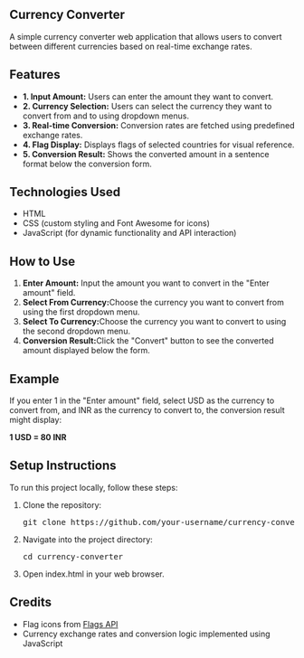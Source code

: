 ## Currency Converter
A simple currency converter web application that allows users to convert between different currencies based on real-time exchange rates.

## Features
<ul>
    <li><b>1. Input Amount:</b> Users can enter the amount they want to convert.</li>
    <li><b>2. Currency Selection:</b> Users can select the currency they want to convert from and to using dropdown menus.</li>
    <li><b>3. Real-time Conversion:</b> Conversion rates are fetched using predefined exchange rates.</li>
    <li><b>4. Flag Display:</b> Displays flags of selected countries for visual reference.</li>
    <li><b>5. Conversion Result:</b> Shows the converted amount in a sentence format below the conversion form.</li>
</ul>

## Technologies Used
<ul>
    <li>HTML</li>
    <li>CSS (custom styling and Font Awesome for icons)</li>
    <li>JavaScript (for dynamic functionality and API interaction)</li>
</ul>

## How to Use
<ol>
    <li><b>Enter Amount:</b> Input the amount you want to convert in the "Enter amount" field.</li>
    <li><b>Select From Currency:</b>Choose the currency you want to convert from using the first dropdown menu.</li>
    <li><b>Select To Currency:</b>Choose the currency you want to convert to using the second dropdown menu.</li>
    <li><b>Conversion Result:</b>Click the "Convert" button to see the converted amount displayed below the form.</li>
</ol>

## Example
<p>If you enter 1 in the "Enter amount" field, select USD as the currency to convert from, and INR as the currency to convert to, the conversion result might display:</p>
<b>1 USD = 80 INR</b>

## Setup Instructions
To run this project locally, follow these steps:
<ol>
    <li>Clone the repository:</li>
    <pre>git clone https://github.com/your-username/currency-converter.git</pre>
    <li>Navigate into the project directory:</li>
    <pre>cd currency-converter</pre>
    <li>Open index.html in your web browser.</li>
</ol>

## Credits
<ul>
    <li>Flag icons from <a href="https://flagsapi.com/">Flags API</a></li>
    <li>Currency exchange rates and conversion logic implemented using JavaScript</li>
</ul>

